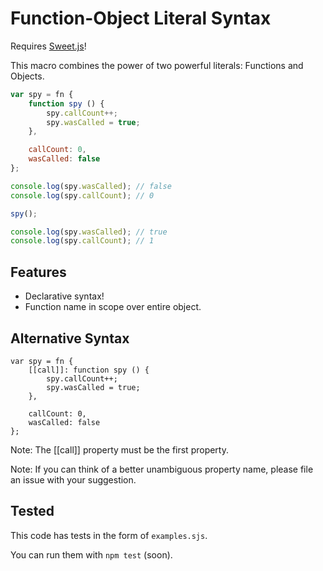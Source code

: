 # Function-Object Literal Syntax

Requires [Sweet.js](https://github.com/mozilla/sweet.js)!

This macro combines the power of two powerful literals: Functions and Objects.

```javascript
var spy = fn {
    function spy () {
        spy.callCount++;
        spy.wasCalled = true;
    },

    callCount: 0,
    wasCalled: false
};

console.log(spy.wasCalled); // false
console.log(spy.callCount); // 0

spy();

console.log(spy.wasCalled); // true
console.log(spy.callCount); // 1
```

## Features

* Declarative syntax!
* Function name in scope over entire object.

## Alternative Syntax

```
var spy = fn {
    [[call]]: function spy () {
        spy.callCount++;
        spy.wasCalled = true;
    },

    callCount: 0,
    wasCalled: false
};
```

Note: The [[call]] property must be the first property.

Note: If you can think of a better unambiguous property name,
please file an issue with your suggestion.

## Tested

This code has tests in the form of `examples.sjs`.

You can run them with `npm test` (soon).